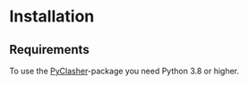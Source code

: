 # Installation

## Requirements

To use the [PyClasher](../index.md)-package you need Python 3.8 or higher.